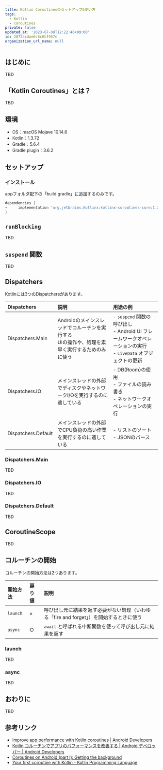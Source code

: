 ```yaml
---
title: Kotlin Coroutinesのセットアップ&使い方
tags:
  - Kotlin
  - coroutines
private: false
updated_at: '2023-07-09T12:22:46+09:00'
id: 2872ac4ae6c6c0bf967c
organization_url_name: null
---
```

## はじめに

TBD

## 「Kotlin Coroutines」とは？

TBD

## 環境

- OS：macOS Mojave 10.14.6
- Kotlin：1.3.72
- Gradle：5.6.4
- Gradle plugin：3.6.2

## セットアップ

### インストール

appフォルダ配下の「build.gradle」に追加するのみです。

```diff:/app/build.gradle
dependencies {
+     implementation 'org.jetbrains.kotlinx:kotlinx-coroutines-core:1.3.4'
}
```

## `runBlocking`

TBD

## `suspend` 関数

TBD

## Dispatchers

Kotlinには3つのDispatchersがあります。

|Dispatchers|説明|用途の例|
|:--|:--|:--|
|Dispatchers.Main|Androidのメインスレッドでコルーチンを実行する<br />UIの操作や、処理を素早く実行するためのみに使う|- `suspend` 関数の呼び出し<br />- Android UI フレームワークオペレーションの実行<br />- `LiveData` オブジェクトの更新|
|Dispatchers.IO|メインスレッドの外部でディスクやネットワークI/Oを実行するのに適している|- DB(Room)の使用<br />- ファイルの読み書き<br />- ネットワークオペレーションの実行|
|Dispatchers.Default|メインスレッドの外部でCPU負荷の高い作業を実行するのに適している|- リストのソート<br />- JSONのパース|

### Dispatchers.Main

TBD

### Dispatchers.IO

TBD

### Dispatchers.Default

TBD

## CoroutineScope

TBD

## コルーチンの開始

コルーチンの開始方法は2つあります。

|開始方法|戻り値|説明|
|:--|:--|:--|
|`launch`|×|呼び出し元に結果を返す必要がない処理（いわゆる「fire and forget」）を開始するときに使う|
|`async`|○|`await` と呼ばれる中断関数を使って呼び出し元に結果を返す|

### launch

TBD

### async

TBD

## おわりに

TBD

## 参考リンク

- [Improve app performance with Kotlin coroutines  |  Android Developers](https://developer.android.com/kotlin/coroutines)
- [Kotlin コルーチンでアプリのパフォーマンスを改善する  |  Android デベロッパー  |  Android Developers](https://developer.android.com/kotlin/coroutines?hl=ja)
- [Coroutines on Android (part I): Getting the background](https://medium.com/androiddevelopers/coroutines-on-android-part-i-getting-the-background-3e0e54d20bb)
- [Your first coroutine with Kotlin - Kotlin Programming Language](https://kotlinlang.org/docs/tutorials/coroutines/coroutines-basic-jvm.html)
